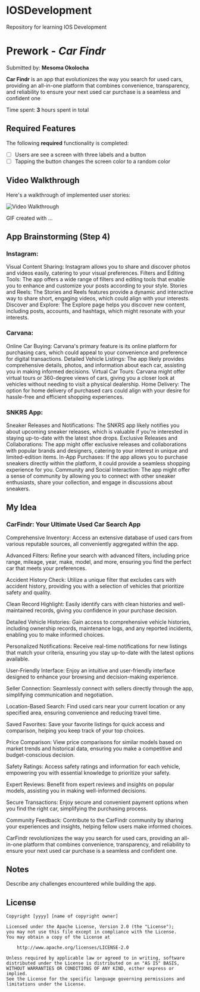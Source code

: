 # IOSDevelopment
Repository for learning IOS Development
# Prework - *Car Findr*

Submitted by: **Mesoma Okolocha**

**Car Findr** is an app that evolutionizes the way you search for used cars, providing an all-in-one platform that combines convenience, transparency, and reliability to ensure your next used car purchase is a seamless and confident one  

Time spent: **3** hours spent in total

## Required Features

The following **required** functionality is completed:

- [ ] Users are see a screen with three labels and a button
- [ ] Tapping the button changes the screen color to a random color
 
## Video Walkthrough

Here's a walkthrough of implemented user stories:

<img src='https://giphy.com/gifs/IAZrIEQsw2oRnTwyXi' title='Video Walkthrough' width='' alt='Video Walkthrough' />

<!-- Replace this with whatever GIF tool you used! -->
GIF created with ...  
<!-- Recommended tools:
[Kap](https://getkap.co/) for macOS
[ScreenToGif](https://www.screentogif.com/) for Windows
[peek](https://github.com/phw/peek) for Linux. -->

## App Brainstorming (Step 4)
### Instagram:

Visual Content Sharing: Instagram allows you to share and discover photos and videos easily, catering to your visual preferences.
Filters and Editing Tools: The app offers a wide range of filters and editing tools that enable you to enhance and customize your posts according to your style.
Stories and Reels: The Stories and Reels features provide a dynamic and interactive way to share short, engaging videos, which could align with your interests.
Discover and Explore: The Explore page helps you discover new content, including posts, accounts, and hashtags, which might resonate with your interests.
### Carvana:

Online Car Buying: Carvana's primary feature is its online platform for purchasing cars, which could appeal to your convenience and preference for digital transactions.
Detailed Vehicle Listings: The app likely provides comprehensive details, photos, and information about each car, assisting you in making informed decisions.
Virtual Car Tours: Carvana might offer virtual tours or 360-degree views of cars, giving you a closer look at vehicles without needing to visit a physical dealership.
Home Delivery: The option for home delivery of purchased cars could align with your desire for hassle-free and efficient shopping experiences.
### SNKRS App:

Sneaker Releases and Notifications: The SNKRS app likely notifies you about upcoming sneaker releases, which is valuable if you're interested in staying up-to-date with the latest shoe drops.
Exclusive Releases and Collaborations: The app might offer exclusive releases and collaborations with popular brands and designers, catering to your interest in unique and limited-edition items.
In-App Purchases: If the app allows you to purchase sneakers directly within the platform, it could provide a seamless shopping experience for you.
Community and Social Interaction: The app might offer a sense of community by allowing you to connect with other sneaker enthusiasts, share your collection, and engage in discussions about sneakers.

## My Idea
### CarFindr: Your Ultimate Used Car Search App

Comprehensive Inventory: Access an extensive database of used cars from various reputable sources, all conveniently aggregated within the app.

Advanced Filters: Refine your search with advanced filters, including price range, mileage, year, make, model, and more, ensuring you find the perfect car that meets your preferences.

Accident History Check: Utilize a unique filter that excludes cars with accident history, providing you with a selection of vehicles that prioritize safety and quality.

Clean Record Highlight: Easily identify cars with clean histories and well-maintained records, giving you confidence in your purchase decision.

Detailed Vehicle Histories: Gain access to comprehensive vehicle histories, including ownership records, maintenance logs, and any reported incidents, enabling you to make informed choices.

Personalized Notifications: Receive real-time notifications for new listings that match your criteria, ensuring you stay up-to-date with the latest options available.

User-Friendly Interface: Enjoy an intuitive and user-friendly interface designed to enhance your browsing and decision-making experience.

Seller Connection: Seamlessly connect with sellers directly through the app, simplifying communication and negotiation.

Location-Based Search: Find used cars near your current location or any specified area, ensuring convenience and reducing travel time.

Saved Favorites: Save your favorite listings for quick access and comparison, helping you keep track of your top choices.

Price Comparison: View price comparisons for similar models based on market trends and historical data, ensuring you make a competitive and budget-conscious decision.

Safety Ratings: Access safety ratings and information for each vehicle, empowering you with essential knowledge to prioritize your safety.

Expert Reviews: Benefit from expert reviews and insights on popular models, assisting you in making well-informed decisions.

Secure Transactions: Enjoy secure and convenient payment options when you find the right car, simplifying the purchasing process.

Community Feedback: Contribute to the CarFindr community by sharing your experiences and insights, helping fellow users make informed choices.

CarFindr revolutionizes the way you search for used cars, providing an all-in-one platform that combines convenience, transparency, and reliability to ensure your next used car purchase is a seamless and confident one.

## Notes

Describe any challenges encountered while building the app.

## License

    Copyright [yyyy] [name of copyright owner]

    Licensed under the Apache License, Version 2.0 (the "License");
    you may not use this file except in compliance with the License.
    You may obtain a copy of the License at

        http://www.apache.org/licenses/LICENSE-2.0

    Unless required by applicable law or agreed to in writing, software
    distributed under the License is distributed on an "AS IS" BASIS,
    WITHOUT WARRANTIES OR CONDITIONS OF ANY KIND, either express or implied.
    See the License for the specific language governing permissions and
    limitations under the License.

